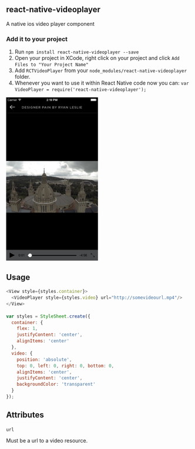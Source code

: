 ## react-native-videoplayer
A native ios video player component

### Add it to your project

1. Run `npm install react-native-videoplayer --save`
2. Open your project in XCode, right click on your project and click `Add Files to "Your Project Name"`
3. Add `RCTVideoPlayer` from your `node_modules/react-native-videoplayer` folder.
4. Whenever you want to use it within React Native code now you can:
`var VideoPlayer = require('react-native-videoplayer');`

<img src="screenshot.png" width="250">

## Usage

```javascript
<View style={styles.container}>
  <VideoPlayer style={styles.video} url="http://somevideourl.mp4"/>
</View>

var styles = StyleSheet.create({
  container: {
    flex: 1,
    justifyContent: 'center',
    alignItems: 'center'
  },
  video: {
    position: 'absolute',
    top: 0, left: 0, right: 0, bottom: 0,
    alignItems: 'center',
    justifyContent: 'center',
    backgroundColor: 'transparent'
  }
});
```

## Attributes

`url`

Must be a url to a video resource.
